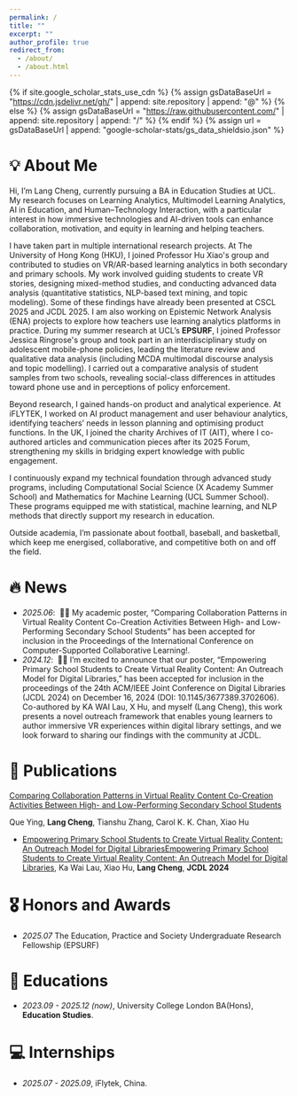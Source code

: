```yaml
---
permalink: /
title: ""
excerpt: ""
author_profile: true
redirect_from: 
  - /about/
  - /about.html
---
```


{% if site.google_scholar_stats_use_cdn %}
{% assign gsDataBaseUrl = "https://cdn.jsdelivr.net/gh/" | append: site.repository | append: "@" %}
{% else %}
{% assign gsDataBaseUrl = "https://raw.githubusercontent.com/" | append: site.repository | append: "/" %}
{% endif %}
{% assign url = gsDataBaseUrl | append: "google-scholar-stats/gs_data_shieldsio.json" %}

<span class='anchor' id='about-me'></span>

# 💡 About Me

Hi, I’m Lang Cheng, currently pursuing a BA in Education Studies at UCL. My research focuses on Learning Analytics, Multimodel Learning Analytics, AI in Education, and Human–Technology Interaction, with a particular interest in how immersive technologies and AI-driven tools can enhance collaboration, motivation, and equity in learning and helping teachers.

I have taken part in multiple international research projects. At The University of Hong Kong (HKU), I joined Professor Hu Xiao's group and contributed to studies on VR/AR-based learning analytics in both secondary and primary schools. My work involved guiding students to create VR stories, designing mixed-method studies, and conducting advanced data analysis (quantitative statistics, NLP-based text mining, and topic modeling). Some of these findings have already been presented at CSCL 2025 and JCDL 2025. I am also working on Epistemic Network Analysis (ENA) projects to explore how teachers use learning analytics platforms in practice. During my summer research at UCL’s **EPSURF**, I joined Professor Jessica Ringrose's group and took part in an interdisciplinary study on adolescent mobile-phone policies, leading the literature review and qualitative data analysis (including MCDA multimodal discourse analysis and topic modelling). I carried out a comparative analysis of student samples from two schools, revealing social-class differences in attitudes toward phone use and in perceptions of policy enforcement.

Beyond research, I gained hands-on product and analytical experience. At iFLYTEK, I worked on AI product management and user behaviour analytics, identifying teachers’ needs in lesson planning and optimising product functions. In the UK, I joined the charity Archives of IT (AIT), where I co-authored articles and communication pieces after its 2025 Forum, strengthening my skills in bridging expert knowledge with public engagement.

I continuously expand my technical foundation through advanced study programs, including Computational Social Science (X Academy Summer School) and Mathematics for Machine Learning (UCL Summer School). These programs equipped me with statistical, machine learning, and NLP methods that directly support my research in education.

Outside academia, I’m passionate about football, baseball, and basketball, which keep me energised, collaborative, and competitive both on and off the field.


# 🔥 News
- *2025.06*: &nbsp;🎉🎉 My academic poster, “Comparing Collaboration Patterns in Virtual Reality Content Co-Creation Activities Between High- and Low-Performing Secondary School Students” has been accepted for inclusion in the Proceedings of the International Conference on Computer-Supported Collaborative Learning!. 
- *2024.12*: &nbsp;🎉🎉 I’m excited to announce that our poster, “Empowering Primary School Students to Create Virtual Reality Content: An Outreach Model for Digital Libraries,” has been accepted for inclusion in the proceedings of the 24th ACM/IEEE Joint Conference on Digital Libraries (JCDL 2024) on December 16, 2024 (DOI: 10.1145/3677389.3702606). Co-authored by KA WAI Lau, X Hu, and myself (Lang Cheng), this work presents a novel outreach framework that enables young learners to author immersive VR experiences within digital library settings, and we look forward to sharing our findings with the community at JCDL. 

# 📝 Publications 

[Comparing Collaboration Patterns in Virtual Reality Content Co-Creation Activities Between High- and Low-Performing Secondary School Students](https://repository.isls.org/bitstream/1/11954/1/CSCL2025_675-677.pdf)

Que Ying, **Lang Cheng**, Tianshu Zhang, Carol K. K. Chan, Xiao Hu

- [Empowering Primary School Students to Create Virtual Reality Content: An Outreach Model for Digital LibrariesEmpowering Primary School Students to Create Virtual Reality Content: An Outreach Model for Digital Libraries](https://dl.acm.org/doi/abs/10.1145/3677389.3702606), Ka Wai Lau, Xiao Hu, **Lang Cheng**, **JCDL 2024**

# 🎖 Honors and Awards
- *2025.07* The Education, Practice and Society Undergraduate Research Fellowship (EPSURF) 

# 📖 Educations
- *2023.09 - 2025.12 (now)*, University College London BA(Hons), **Education Studies**. 

# 💻 Internships
- *2025.07 - 2025.09*, iFlytek, China.
